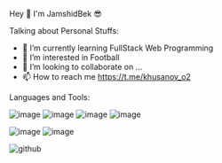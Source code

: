 Hey 👋 I'm JamshidBek 😎                                                     


Talking about Personal Stuffs:                                                                 

- 🌱 I’m currently learning FullStack Web Programming
- 👀 I’m interested in Football
- 💞️ I’m looking to collaborate on ...
- 📫 How to reach me https://t.me/khusanov_o2

Languages and Tools:

![image](https://user-images.githubusercontent.com/94694648/194936804-8b158232-1e1e-4368-904e-94c1e7571539.png) ![image](https://user-images.githubusercontent.com/94694648/194936834-7b9cf856-a040-483e-a84b-4dff3bb5068b.png) ![image](https://user-images.githubusercontent.com/94694648/194936854-deb99caf-ea4f-4263-903c-3512f6f0c778.png) ![image](https://user-images.githubusercontent.com/94694648/194936544-28a489fd-6da6-4281-9c5f-189c48f3214e.png)

![image](https://user-images.githubusercontent.com/94694648/194936883-3583d7dc-b2dd-4343-a8b2-456c10ccc11c.png)
![image](https://user-images.githubusercontent.com/94694648/194936902-40abbaac-4a2a-4ab1-ba0c-76be7414f062.png)



![github](https://user-images.githubusercontent.com/94694648/200804706-126ffc27-20c1-4454-9ca4-cccd7a9442f4.gif)

<!---
husanovjamshid/husanovjamshid is a ✨ special ✨ repository because its `README.md` (this file) appears on your GitHub profile.
You can click the Preview link to take a look at your changes.
--->

